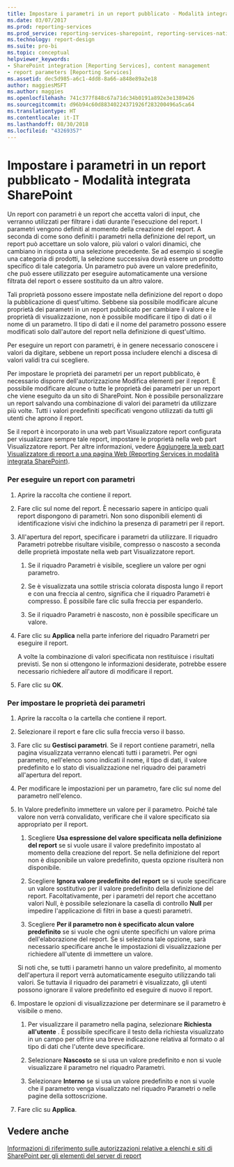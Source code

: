 ```yaml
---
title: Impostare i parametri in un report pubblicato - Modalità integrata SharePoint | Microsoft Docs
ms.date: 03/07/2017
ms.prod: reporting-services
ms.prod_service: reporting-services-sharepoint, reporting-services-native
ms.technology: report-design
ms.suite: pro-bi
ms.topic: conceptual
helpviewer_keywords:
- SharePoint integration [Reporting Services], content management
- report parameters [Reporting Services]
ms.assetid: dec5d985-a6c1-4dd8-8a66-a848e89a2e18
author: maggiesMSFT
ms.author: maggies
ms.openlocfilehash: 741c377f848c67a71dc34b0191a892e3e1389426
ms.sourcegitcommit: d96b94c60d88340224371926f283200496a5ca64
ms.translationtype: HT
ms.contentlocale: it-IT
ms.lasthandoff: 08/30/2018
ms.locfileid: "43269357"
---
```

# <a name="set-parameters-on-a-published-report---sharepoint-integrated-mode"></a>Impostare i parametri in un report pubblicato - Modalità integrata SharePoint
  Un report con parametri è un report che accetta valori di input, che verranno utilizzati per filtrare i dati durante l'esecuzione del report. I parametri vengono definiti al momento della creazione del report. A seconda di come sono definiti i parametri nella definizione del report, un report può accettare un solo valore, più valori o valori dinamici, che cambiano in risposta a una selezione precedente. Se ad esempio si sceglie una categoria di prodotti, la selezione successiva dovrà essere un prodotto specifico di tale categoria. Un parametro può avere un valore predefinito, che può essere utilizzato per eseguire automaticamente una versione filtrata del report o essere sostituito da un altro valore.  
  
 Tali proprietà possono essere impostate nella definizione del report o dopo la pubblicazione di quest'ultimo. Sebbene sia possibile modificare alcune proprietà dei parametri in un report pubblicato per cambiare il valore e le proprietà di visualizzazione, non è possibile modificare il tipo di dati o il nome di un parametro. Il tipo di dati e il nome del parametro possono essere modificati solo dall'autore del report nella definizione di quest'ultimo.  
  
 Per eseguire un report con parametri, è in genere necessario conoscere i valori da digitare, sebbene un report possa includere elenchi a discesa di valori validi tra cui scegliere.  
  
 Per impostare le proprietà dei parametri per un report pubblicato, è necessario disporre dell'autorizzazione Modifica elementi per il report. È possibile modificare alcune o tutte le proprietà dei parametri per un report che viene eseguito da un sito di SharePoint. Non è possibile personalizzare un report salvando una combinazione di valori dei parametri da utilizzare più volte. Tutti i valori predefiniti specificati vengono utilizzati da tutti gli utenti che aprono il report.  
  
 Se il report è incorporato in una web part Visualizzatore report configurata per visualizzare sempre tale report, impostare le proprietà nella web part Visualizzatore report. Per altre informazioni, vedere [Aggiungere la web part Visualizzatore di report a una pagina Web &#40;Reporting Services in modalità integrata SharePoint&#41;](../../reporting-services/report-server-sharepoint/add-the-report-viewer-web-part-to-a-web-page.md).  
  
### <a name="to-run-a-parameterized-report"></a>Per eseguire un report con parametri  
  
1.  Aprire la raccolta che contiene il report.  
  
2.  Fare clic sul nome del report. È necessario sapere in anticipo quali report dispongono di parametri. Non sono disponibili elementi di identificazione visivi che indichino la presenza di parametri per il report.  
  
3.  All'apertura del report, specificare i parametri da utilizzare. Il riquadro Parametri potrebbe risultare visibile, compresso o nascosto a seconda delle proprietà impostate nella web part Visualizzatore report.  
  
    1.  Se il riquadro Parametri è visibile, scegliere un valore per ogni parametro.  
  
    2.  Se è visualizzata una sottile striscia colorata disposta lungo il report e con una freccia al centro, significa che il riquadro Parametri è compresso. È possibile fare clic sulla freccia per espanderlo.  
  
    3.  Se il riquadro Parametri è nascosto, non è possibile specificare un valore.  
  
4.  Fare clic su **Applica** nella parte inferiore del riquadro Parametri per eseguire il report.  
  
     A volte la combinazione di valori specificata non restituisce i risultati previsti. Se non si ottengono le informazioni desiderate, potrebbe essere necessario richiedere all'autore di modificare il report.  
  
5.  Fare clic su **OK**.  
  
### <a name="to-set-parameter-properties"></a>Per impostare le proprietà dei parametri  
  
1.  Aprire la raccolta o la cartella che contiene il report.  
  
2.  Selezionare il report e fare clic sulla freccia verso il basso.  
  
3.  Fare clic su **Gestisci parametri**. Se il report contiene parametri, nella pagina visualizzata verranno elencati tutti i parametri. Per ogni parametro, nell'elenco sono indicati il nome, il tipo di dati, il valore predefinito e lo stato di visualizzazione nel riquadro dei parametri all'apertura del report.  
  
4.  Per modificare le impostazioni per un parametro, fare clic sul nome del parametro nell'elenco.  
  
5.  In Valore predefinito immettere un valore per il parametro. Poiché tale valore non verrà convalidato, verificare che il valore specificato sia appropriato per il report.  
  
    1.  Scegliere **Usa espressione del valore specificata nella definizione del report** se si vuole usare il valore predefinito impostato al momento della creazione del report. Se nella definizione del report non è disponibile un valore predefinito, questa opzione risulterà non disponibile.  
  
    2.  Scegliere **Ignora valore predefinito del report** se si vuole specificare un valore sostitutivo per il valore predefinito della definizione del report. Facoltativamente, per i parametri del report che accettano valori Null, è possibile selezionare la casella di controllo **Null** per impedire l'applicazione di filtri in base a questi parametri.  
  
    3.  Scegliere **Per il parametro non è specificato alcun valore predefinito** se si vuole che ogni utente specifichi un valore prima dell'elaborazione del report. Se si seleziona tale opzione, sarà necessario specificare anche le impostazioni di visualizzazione per richiedere all'utente di immettere un valore.  
  
     Si noti che, se tutti i parametri hanno un valore predefinito, al momento dell'apertura il report verrà automaticamente eseguito utilizzando tali valori. Se tuttavia il riquadro dei parametri è visualizzato, gli utenti possono ignorare il valore predefinito ed eseguire di nuovo il report.  
  
6.  Impostare le opzioni di visualizzazione per determinare se il parametro è visibile o meno.  
  
    1.  Per visualizzare il parametro nella pagina, selezionare **Richiesta all'utente** . È possibile specificare il testo della richiesta visualizzato in un campo per offrire una breve indicazione relativa al formato o al tipo di dati che l'utente deve specificare.  
  
    2.  Selezionare **Nascosto** se si usa un valore predefinito e non si vuole visualizzare il parametro nel riquadro Parametri.  
  
    3.  Selezionare **Interno** se si usa un valore predefinito e non si vuole che il parametro venga visualizzato nel riquadro Parametri o nelle pagine della sottoscrizione.  
  
7.  Fare clic su **Applica**.  
  
## <a name="see-also"></a>Vedere anche  
 [Informazioni di riferimento sulle autorizzazioni relative a elenchi e siti di SharePoint per gli elementi del server di report](../../reporting-services/security/sharepoint-site-and-list-permission-reference-for-report-server-items.md)  
  
  
